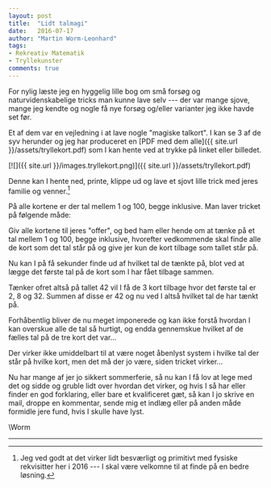```yaml
---
layout: post
title:  "Lidt talmagi" 
date:   2016-07-17
author: "Martin Worm-Leonhard"
tags:
- Rekreativ Matematik
- Tryllekunster
comments: true
---
```

For nylig læste jeg en hyggelig lille bog om små forsøg og naturvidenskabelige tricks man kunne lave selv --- der var mange sjove, mange jeg kendte og nogle få nye forsøg og/eller varianter jeg ikke havde set før.

Et af dem var en vejledning i at lave nogle "magiske talkort". I kan se 3 af de syv herunder og jeg har produceret en [PDF med dem alle]({{ site.url }}/assets/tryllekort.pdf) som I kan hente ved at trykke på linket eller billedet.

[![]({{ site.url }}/images.tryllekort.png)]({{ site.url }}/assets/tryllekort.pdf)

Denne kan I hente ned, printe, klippe ud og lave et sjovt lille trick med jeres familie og venner.[^1]

På alle kortene er der tal mellem 1 og 100, begge inklusive. Man laver tricket på følgende måde:

Giv alle kortene til jeres "offer", og bed ham eller hende om at tænke på et tal mellem 1 og 100, begge inklusive, hvorefter vedkommende skal finde alle de kort som det tal står på og give jer kun de kort tilbage som tallet står på.

Nu kan I på få sekunder finde ud af hvilket tal de tænkte på, blot ved at lægge det første tal på de kort som I har fået tilbage sammen. 

Tænker ofret altså på tallet 42 vil I få de 3 kort tilbage hvor det første tal er 2, 8 og 32. Summen af disse er 42 og nu ved I altså hvilket tal de har tænkt på. 

Forhåbentlig bliver de nu meget imponerede og kan ikke forstå hvordan I kan overskue alle de tal så hurtigt, og endda gennemskue hvilket af de fælles tal på de tre kort det var...

Der virker ikke umiddelbart til at være noget åbenlyst system i hvilke tal der står på hvilke kort, men det må der jo være, siden tricket virker...

Nu har mange af jer jo sikkert sommerferie, så nu kan I få lov at lege med det og sidde og gruble lidt over hvordan det virker, og hvis I så har eller finder en god forklaring, eller bare et kvalificeret gæt, så kan I jo skrive en mail, droppe en kommentar, sende mig et indlæg eller på anden måde formidle jere fund, hvis I skulle have lyst.

\\Worm 

-------------

[^1]: Jeg ved godt at det virker lidt besværligt og primitivt med fysiske rekvisitter her i 2016 --- I skal være velkomne til at finde på en bedre løsning.
